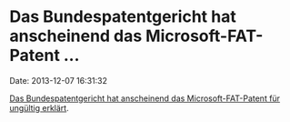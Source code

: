 Das Bundespatentgericht hat anscheinend das Microsoft-FAT-Patent \...
=====================================================================

Date: 2013-12-07 16:31:32

[Das Bundespatentgericht hat anscheinend das Microsoft-FAT-Patent für
ungültig
erklärt](http://www.fosspatents.com/2013/12/federal-patent-court-of-germany.html).
